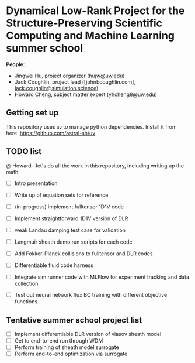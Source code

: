 # Dynamical Low-Rank Project for the Structure-Preserving Scientific Computing and Machine Learning summer school

**People**:
- Jingwei Hu, project organizer (hujw@uw.edu)
- Jack Coughlin, project lead ([johnbcoughlin.com], jack.coughlin@simulation.science)
- Howard Cheng, subject matter expert (yhcheng8@uw.edu)

## Getting set up

This repository uses `uv` to manage python dependencies. Install it from here: https://github.com/astral-sh/uv


## TODO list

@ Howard--let's do all the work in this repository, including writing up the math.

- [ ] Intro presentation
- [ ] Write up of equation sets for reference
- [ ] (in-progress) implement fulltensor 1D1V code
- [ ] Implement straightforward 1D1V version of DLR
- [ ] weak Landau damping test case for validation
- [ ] Langmuir sheath demo run scripts for each code
- [ ] Add Fokker-Planck collisions to fulltensor and DLR codes
- [ ] Differentiable fluid code harness
- [ ] Integrate sim runner code with MLFlow for experiment tracking and data collection
- [ ] Test out neural network flux BC training with different objective functions


## Tentative summer school project list

- [ ] Implement differentiable DLR version of vlasov sheath model
- [ ] Get to end-to-end run through WDM
- [ ] Perform training of sheath model surrogate
- [ ] Perform end-to-end optimization via surrogate
